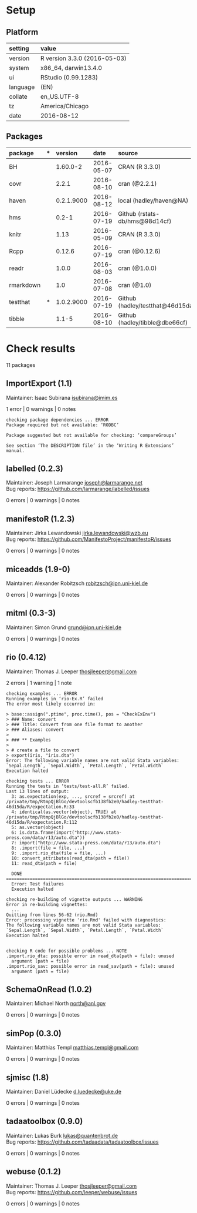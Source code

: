 # Setup

## Platform

|setting  |value                        |
|:--------|:----------------------------|
|version  |R version 3.3.0 (2016-05-03) |
|system   |x86_64, darwin13.4.0         |
|ui       |RStudio (0.99.1283)          |
|language |(EN)                         |
|collate  |en_US.UTF-8                  |
|tz       |America/Chicago              |
|date     |2016-08-12                   |

## Packages

|package   |*  |version    |date       |source                           |
|:---------|:--|:----------|:----------|:--------------------------------|
|BH        |   |1.60.0-2   |2016-05-07 |CRAN (R 3.3.0)                   |
|covr      |   |2.2.1      |2016-08-10 |cran (@2.2.1)                    |
|haven     |   |0.2.1.9000 |2016-08-12 |local (hadley/haven@NA)          |
|hms       |   |0.2-1      |2016-07-19 |Github (rstats-db/hms@98d14cf)   |
|knitr     |   |1.13       |2016-05-09 |CRAN (R 3.3.0)                   |
|Rcpp      |   |0.12.6     |2016-07-19 |cran (@0.12.6)                   |
|readr     |   |1.0.0      |2016-08-03 |cran (@1.0.0)                    |
|rmarkdown |   |1.0        |2016-07-08 |cran (@1.0)                      |
|testthat  |*  |1.0.2.9000 |2016-07-19 |Github (hadley/testthat@46d15da) |
|tibble    |   |1.1-5      |2016-08-10 |Github (hadley/tibble@dbe66cf)   |

# Check results
11 packages

## ImportExport (1.1)
Maintainer: Isaac Subirana <isubirana@imim.es>

1 error  | 0 warnings | 0 notes

```
checking package dependencies ... ERROR
Package required but not available: ‘RODBC’

Package suggested but not available for checking: ‘compareGroups’

See section ‘The DESCRIPTION file’ in the ‘Writing R Extensions’
manual.
```

## labelled (0.2.3)
Maintainer: Joseph Larmarange <joseph@larmarange.net>  
Bug reports: https://github.com/larmarange/labelled/issues

0 errors | 0 warnings | 0 notes

## manifestoR (1.2.3)
Maintainer: Jirka Lewandowski <jirka.lewandowski@wzb.eu>  
Bug reports: https://github.com/ManifestoProject/manifestoR/issues

0 errors | 0 warnings | 0 notes

## miceadds (1.9-0)
Maintainer: 
 Alexander Robitzsch <robitzsch@ipn.uni-kiel.de>

0 errors | 0 warnings | 0 notes

## mitml (0.3-3)
Maintainer: Simon Grund <grund@ipn.uni-kiel.de>

0 errors | 0 warnings | 0 notes

## rio (0.4.12)
Maintainer: Thomas J. Leeper <thosjleeper@gmail.com>

2 errors | 1 warning  | 1 note 

```
checking examples ... ERROR
Running examples in ‘rio-Ex.R’ failed
The error most likely occurred in:

> base::assign(".ptime", proc.time(), pos = "CheckExEnv")
> ### Name: convert
> ### Title: Convert from one file format to another
> ### Aliases: convert
> 
> ### ** Examples
> 
> # create a file to convert
> export(iris, "iris.dta")
Error: The following variable names are not valid Stata variables: `Sepal.Length`, `Sepal.Width`, `Petal.Length`, `Petal.Width`
Execution halted

checking tests ... ERROR
Running the tests in ‘tests/test-all.R’ failed.
Last 13 lines of output:
  3: as.expectation(exp, ..., srcref = srcref) at /private/tmp/RtmpQjBlGo/devtoolscfb138fb2e0/hadley-testthat-46d15da/R/expectation.R:33
  4: identical(as.vector(object), TRUE) at /private/tmp/RtmpQjBlGo/devtoolscfb138fb2e0/hadley-testthat-46d15da/R/expectation.R:112
  5: as.vector(object)
  6: is.data.frame(import("http://www.stata-press.com/data/r13/auto.dta"))
  7: import("http://www.stata-press.com/data/r13/auto.dta")
  8: .import(file = file, ...)
  9: .import.rio_dta(file = file, ...)
  10: convert_attributes(read_dta(path = file))
  11: read_dta(path = file)
  
  DONE ===========================================================================
  Error: Test failures
  Execution halted

checking re-building of vignette outputs ... WARNING
Error in re-building vignettes:
  ...
Quitting from lines 56-62 (rio.Rmd) 
Error: processing vignette 'rio.Rmd' failed with diagnostics:
The following variable names are not valid Stata variables: `Sepal.Length`, `Sepal.Width`, `Petal.Length`, `Petal.Width`
Execution halted


checking R code for possible problems ... NOTE
.import.rio_dta: possible error in read_dta(path = file): unused
  argument (path = file)
.import.rio_sav: possible error in read_sav(path = file): unused
  argument (path = file)
```

## SchemaOnRead (1.0.2)
Maintainer: Michael North <north@anl.gov>

0 errors | 0 warnings | 0 notes

## simPop (0.3.0)
Maintainer: Matthias Templ <matthias.templ@gmail.com>

0 errors | 0 warnings | 0 notes

## sjmisc (1.8)
Maintainer: Daniel Lüdecke <d.luedecke@uke.de>

0 errors | 0 warnings | 0 notes

## tadaatoolbox (0.9.0)
Maintainer: Lukas Burk <lukas@quantenbrot.de>  
Bug reports: https://github.com/tadaadata/tadaatoolbox/issues

0 errors | 0 warnings | 0 notes

## webuse (0.1.2)
Maintainer: Thomas J. Leeper <thosjleeper@gmail.com>  
Bug reports: https://github.com/leeper/webuse/issues

0 errors | 0 warnings | 0 notes

